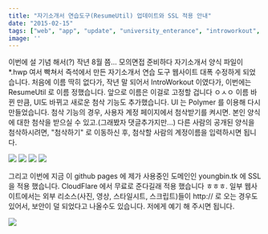 ```yaml
---
title: "자기소개서 연습도구(ResumeUtil) 업데이트와 SSL 적용 안내"
date: "2015-02-15"
tags: ["web", "app", "update", "university_enterance", "introworkout", "resumeutil"]
image: ''
---
```


이번에 설 기념 해서(?) 작년 8월 쯤... 모의면접 준비하다 자기소개서 양식 파일이 *.hwp 여서 빡쳐서 즉석에서 만든
자기소개서 연습 도구 웹사이트 대폭 수정하게 되었습니다. 처음에 이름 딱히 없다가, 작년 말 되어서 IntroWorkout 이였다가,
이번에는 ResumeUtil 로 이름 정했습니다. 앞으로 이름은 이걸로 고정할 겁니다 ㅇㅅㅇ 이름 바뀐 만큼, UI도 바뀌고 새로운 첨삭 기능도 추가했습니다.
UI 는 Polymer 를 이용해 다시 만들었습니다. 첨삭 기능의 경우, 사용자 계정 페이지에서 첨삭받기를 켜시면. 본인 양식에 대한 첨삭을 받으실 수 있고.(그래봤자 댓글추가지만...)
다른 사람의 공개된 양식을 첨삭하시려면, "첨삭하기" 로 이동하신 후, 첨삭할 사람의 계정이름을 입력하시면 됩니다.

<img src="/blogimgs/resumeutil0.png">
<img src="/blogimgs/resumeutil1.png">
<img src="/blogimgs/resumeutil2.png">
<img src="/blogimgs/resumeutil3.png">

그리고 이번에 지금 이 github pages 에 제가 사용중인 도메인인 youngbin.tk 에 SSL 을 적용 했습니다.
CloudFlare 에서 무료로 준다길래 적용 했습니다 ㅎㅎㅎ. 일부 웹사이트에서는 외부 리소스(사진, 영상, 스타일시트, 스크립트)들이 http:// 로 오는 경우도 있어서,
보안이 덜 되었다고 나올수도 있습니다. 저에게 예기 해 주시면 됩니다.

<img src="/blogimgs/ssl.png">